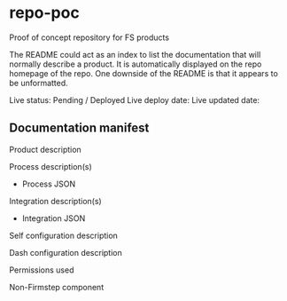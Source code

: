# repo-poc
Proof of concept repository for FS products

The README could act as an index to list the documentation that will normally describe a product. It is automatically displayed on the repo homepage of the repo. One downside of the README is that it appears to be unformatted.

Live status: Pending / Deployed
Live deploy date: 
Live updated date:

## Documentation manifest

Product description

Process description(s)
- Process JSON

Integration description(s)
- Integration JSON

Self configuration description

Dash configuration description

Permissions used

Non-Firmstep component 


